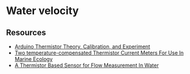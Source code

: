 # Water velocity

## Resources

- [Arduino Thermistor Theory, Calibration, and Experiment](https://makersportal.com/blog/2019/1/15/arduino-thermistor-theory-calibration-and-experiment)
- [Two temperature-compensated Thermistor Current Meters For Use In Marine Ecology](https://images.peabody.yale.edu/publications/jmr/jmr27-02-08.pdf)
- [A Thermistor Based Sensor for Flow Measurement In Water](https://core.ac.uk/download/pdf/147603965.pdf)
